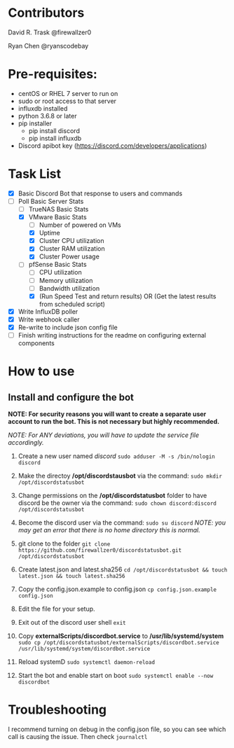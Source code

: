 # Contributors
David R. Trask @firewallzer0

Ryan Chen @ryanscodebay

# Pre-requisites:
* centOS or RHEL 7 server to run on
* sudo or root access to that server
* influxdb installed
* python 3.6.8 or later
* pip installer
  * pip install discord
  * pip install influxdb
* Discord apibot key (https://discord.com/developers/applications)

# Task List
- [x] Basic Discord Bot that response to users and commands
- [ ] Poll Basic Server Stats
  - [ ] TrueNAS Basic Stats
  - [x] VMware Basic Stats
    - [ ] Number of powered on VMs
    - [x] Uptime
    - [x] Cluster CPU utilization
    - [x] Cluster RAM utilization
    - [x] Cluster Power usage  
  - [ ] pfSense Basic Stats
    - [ ] CPU utilization
    - [ ] Memory utilization
    - [ ] Bandwidth utilization
    - [x] (Run Speed Test and return results) OR (Get the latest results from scheduled script)
- [x] Write InfluxDB poller
- [x] Write webhook caller
- [x] Re-write to include json config file
- [ ] Finish writing instructions for the readme on configuring external components 

# How to use

## Install and configure the bot
   
**NOTE: For security reasons you will want to create a separate user account to run the bot. This is not necessary but highly recommended.**

*NOTE: For _ANY_ deviations, you will have to update the service file accordingly.*


1. Create a new user named _discord_ ```sudo adduser -M -s /bin/nologin discord```

2. Make the directoy __/opt/discordstausbot__ via the command: ```sudo mkdir /opt/discordstatusbot```

3. Change permissions on the __/opt/discordstatusbot__ folder to have discord be the owner via the command: ```sudo chown discord:discord /opt/discordstatusbot```

4. Become the discord user via the command: ```sudo su discord``` _NOTE: you may get an error that there is no home directory this is normal._

5. git clone to the folder ```git clone https://github.com/firewallzer0/discordstatusbot.git /opt/discordstatusbot```

6. Create latest.json and latest.sha256 ```cd /opt/discordstatusbot && touch latest.json && touch latest.sha256```
   
7. Copy the config.json.example to config.json ```cp config.json.example config.json```

8. Edit the file for your setup. 

9. Exit out of the discord user shell ```exit```

10. Copy __externalScripts/discordbot.service__ to __/usr/lib/systemd/system__ ```sudo cp /opt/discordstatusbot/externalScripts/discordbot.service /usr/lib/systemd/system/discordbot.service```

11. Reload systemD ```sudo systemctl daemon-reload```

12. Start the bot and enable start on boot ```sudo systemctl enable --now discordbot```

# Troubleshooting 
I recommend turning on debug in the config.json file, so you can see which call is causing the issue. Then check ```journalctl```

